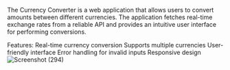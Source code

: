 The Currency Converter is a web application that allows users to convert amounts between different currencies. The application fetches real-time exchange rates from a reliable API and provides an intuitive user interface for performing conversions.

Features:
Real-time currency conversion
Supports multiple currencies
User-friendly interface
Error handling for invalid inputs
Responsive design
![Screenshot (294)](https://github.com/user-attachments/assets/268b5f2c-d820-41ce-97e9-61625347465e)
